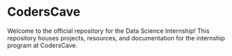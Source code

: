 # CodersCave
Welcome to the official repository for the Data Science Internship! This repository houses projects, resources, and documentation for the internship program at CodersCave.

